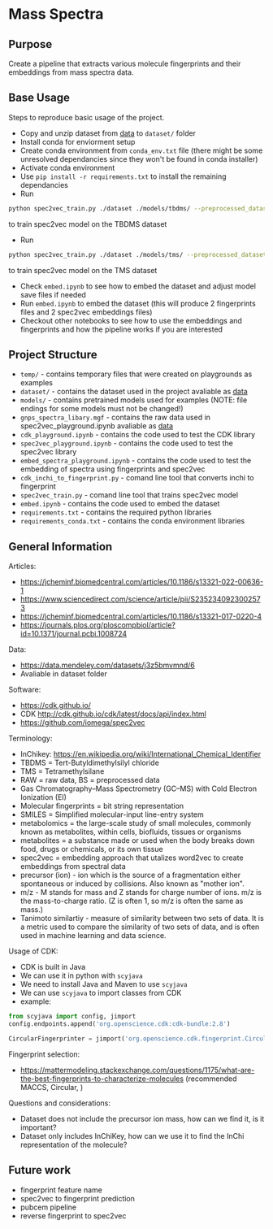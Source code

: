 # Mass Spectra

## Purpose

Create a pipeline that extracts various molecule fingerprints and their embeddings from mass spectra data.


## Base Usage

Steps to reproduce basic usage of the project.
- Copy and unzip dataset from [data](https://prod-dcd-datasets-cache-zipfiles.s3.eu-west-1.amazonaws.com/j3z5bmvmnd-6.zip) to ```dataset/``` folder
- Install conda for enviorment setup
- Create conda environment from ```conda_env.txt``` file (there might be some unresolved dependancies since they won't be found in conda installer)
- Activate conda environment
- Use ```pip install -r requirements.txt``` to install the remaining dependancies
- Run 
```bash
python spec2vec_train.py ./dataset ./models/tbdms/ --preprocessed_dataset_folder ./dataset/tbdms_preprocessed/ --use_documents_pickle
```
to train spec2vec model on the TBDMS dataset
- Run 
```bash
python spec2vec_train.py ./dataset ./models/tms/ --preprocessed_dataset_folder ./dataset/tms_preprocessed/ --use_documents_pickle
```
to train spec2vec model on the TMS dataset
- Check ```embed.ipynb``` to see how to embed the dataset and adjust model save files if needed
- Run ```embed.ipynb``` to embed the dataset (this will produce 2 fingerprints files and 2 spec2vec embeddings files)
- Checkout other notebooks to see how to use the embeddings and fingerprints and how the pipeline works if you are interested


## Project Structure

- ```temp/``` - contains temporary files that were created on playgrounds as examples
- ```dataset/``` - contains the dataset used in the project avaliable as [data](https://data.mendeley.com/datasets/j3z5bmvmnd/6)
- ```models/``` - contains pretrained models used for examples (NOTE: file endings for some models must not be changed!)
- ```gnps_spectra_libary.mgf``` - contains the raw data used in spec2vec_playground.ipynb avaliable as [data](https://gnps-external.ucsd.edu/gnpslibrary/GNPS-NIH-NATURALPRODUCTSLIBRARY.mgf)
- ```cdk_playground.ipynb``` - contains the code used to test the CDK library
- ```spec2vec_playground.ipynb``` - contains the code used to test the spec2vec library
- ```embed_spectra_playground.ipynb``` - contains the code used to test the embedding of spectra using fingerprints and spec2vec
- ```cdk_inchi_to_fingerprint.py``` - comand line tool that converts inchi to fingerprint
- ```spec2vec_train.py``` - comand line tool that trains spec2vec model
- ```embed.ipynb``` - contains the code used to embed the dataset
- ```requirements.txt``` - contains the required python libraries
- ```requirements_conda.txt``` - contains the conda environment libraries

## General Information

Articles:
- https://jcheminf.biomedcentral.com/articles/10.1186/s13321-022-00636-1
- https://www.sciencedirect.com/science/article/pii/S2352340923002573
- https://jcheminf.biomedcentral.com/articles/10.1186/s13321-017-0220-4
- https://journals.plos.org/ploscompbiol/article?id=10.1371/journal.pcbi.1008724

Data:
- https://data.mendeley.com/datasets/j3z5bmvmnd/6
- Avaliable in dataset folder

Software:
- https://cdk.github.io/
- CDK http://cdk.github.io/cdk/latest/docs/api/index.html
- https://github.com/iomega/spec2vec

Terminology:
- InChikey: https://en.wikipedia.org/wiki/International_Chemical_Identifier
- TBDMS = Tert-Butyldimethylsilyl chloride
- TMS = Tetramethylsilane
- RAW = raw data, BS = preprocessed data
- Gas Chromatography–Mass Spectrometry (GC–MS) with Cold Electron Ionization (EI)
- Molecular fingerprints = bit string representation
- SMILES = Simplified molecular-input line-entry system
- metabolomics = the large-scale study of small molecules, commonly known as metabolites, within cells, biofluids, tissues or organisms
- metabolites = a substance made or used when the body breaks down food, drugs or chemicals, or its own tissue
- spec2vec = embedding approach that utalizes word2vec to create embeddings from spectral data
- precursor (ion) - ion which is the source of a fragmentation either spontaneous or induced by collisions. Also known as "mother ion".
- m/z - M stands for mass and Z stands for charge number of ions. m/z is the mass-to-charge ratio. (Z is often 1, so m/z is often the same as mass.)
- Tanimoto similartiy - measure of similarity between two sets of data. It is a metric used to compare the similarity of two sets of data, and is often used in machine learning and data science.

Usage of CDK:
- CDK is built in Java
- We can use it in python with ```scyjava```
- We need to install Java and Maven to use ```scyjava```
- We can use ```scyjava``` to import classes from CDK
- example: 
```python 
from scyjava import config, jimport
config.endpoints.append('org.openscience.cdk:cdk-bundle:2.8')

CircularFingerprinter = jimport('org.openscience.cdk.fingerprint.CircularFingerprinter')
```

Fingerprint selection:
- https://mattermodeling.stackexchange.com/questions/1175/what-are-the-best-fingerprints-to-characterize-molecules (recommended MACCS, Circular, )

Questions and considerations:
- Dataset does not include the precursor ion mass, how can we find it, is it important?
- Dataset only includes InChiKey, how can we use it to find the InChi representation of the molecule?

## Future work
- fingerprint feature name
- spec2vec to fingerprint prediction
- pubcem pipeline
- reverse fingerprint to spec2vec